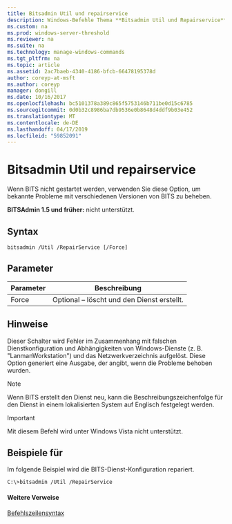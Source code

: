 ```yaml
---
title: Bitsadmin Util und repairservice
description: Windows-Befehle Thema **Bitsadmin Util und Repairservice** -Befehl verwendet, um die bekannten Probleme mit verschiedenen Versionen des BITS-Dienst zu beheben.
ms.custom: na
ms.prod: windows-server-threshold
ms.reviewer: na
ms.suite: na
ms.technology: manage-windows-commands
ms.tgt_pltfrm: na
ms.topic: article
ms.assetid: 2ac7baeb-4340-4186-bfcb-66478195378d
author: coreyp-at-msft
ms.author: coreyp
manager: dongill
ms.date: 10/16/2017
ms.openlocfilehash: bc5101378a389c865f5753146b711be0d15c6785
ms.sourcegitcommit: 0d0b32c8986ba7db9536e0b8648d4ddf9b03e452
ms.translationtype: MT
ms.contentlocale: de-DE
ms.lasthandoff: 04/17/2019
ms.locfileid: "59852091"
---
```

# <a name="bitsadmin-util-and-repairservice"></a>Bitsadmin Util und repairservice

Wenn BITS nicht gestartet werden, verwenden Sie diese Option, um bekannte Probleme mit verschiedenen Versionen von BITS zu beheben.

**BITSAdmin 1.5 und früher:** nicht unterstützt.

## <a name="syntax"></a>Syntax

```
bitsadmin /Util /RepairService [/Force]
```

## <a name="parameters"></a>Parameter

|Parameter|Beschreibung|
|---------|-----------|
|Force|Optional – löscht und den Dienst erstellt.|

## <a name="remarks"></a>Hinweise

Dieser Schalter wird Fehler im Zusammenhang mit falschen Dienstkonfiguration und Abhängigkeiten von Windows-Dienste (z. B. "LanmanWorkstation") und das Netzwerkverzeichnis aufgelöst. Diese Option generiert eine Ausgabe, der angibt, wenn die Probleme behoben wurden.

> [!NOTE]
> Wenn BITS erstellt den Dienst neu, kann die Beschreibungszeichenfolge für den Dienst in einem lokalisierten System auf Englisch festgelegt werden.

> [!IMPORTANT]
> Mit diesem Befehl wird unter Windows Vista nicht unterstützt.

## <a name="BKMK_examples"></a>Beispiele für

Im folgende Beispiel wird die BITS-Dienst-Konfiguration repariert.
```
C:\>bitsadmin /Util /RepairService
```

#### <a name="additional-references"></a>Weitere Verweise

[Befehlszeilensyntax](command-line-syntax-key.md)